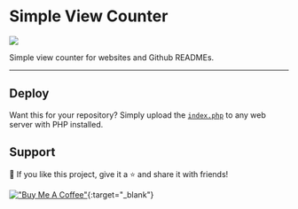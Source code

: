 # Simple View Counter

<p>
 <a href="https://discord.gg/fPrdqh3Zfu" alt="Dev Pro Tips Discussion & Support Server">
    <img src="https://img.shields.io/discord/819650821314052106?color=7289DA&logo=discord&logoColor=white&style=for-the-badge"/></a>
</p>

Simple view counter for websites and Github READMEs.

--- 

## Deploy

Want this for your repository? Simply upload the [`index.php`](/src/index.php) to any web server with PHP installed.

## Support

💖 If you like this project, give it a ⭐ and share it with friends!


[!["Buy Me A Coffee"](https://www.buymeacoffee.com/assets/img/custom_images/orange_img.png)](https://www.buymeacoffee.com/curlycoffee3808){:target="_blank"}

